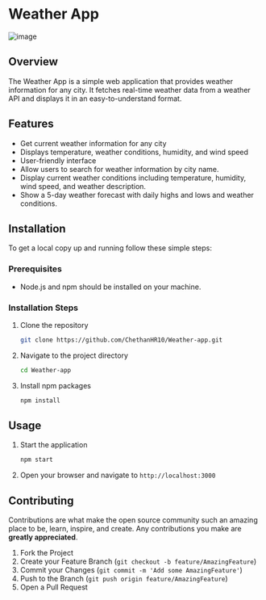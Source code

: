# Weather App
![image](https://github.com/user-attachments/assets/b7131910-244b-49f3-b360-b9905f9f0ced)



## Overview

The Weather App is a simple web application that provides weather information for any city. It fetches real-time weather data from a weather API and displays it in an easy-to-understand format.

## Features

- Get current weather information for any city
- Displays temperature, weather conditions, humidity, and wind speed
- User-friendly interface
- Allow users to search for weather information by city name.
- Display current weather conditions including temperature, humidity, wind speed, and weather description.
- Show a 5-day weather forecast with daily highs and lows and weather conditions.
## Installation

To get a local copy up and running follow these simple steps:

### Prerequisites

- Node.js and npm should be installed on your machine.

### Installation Steps

1. Clone the repository
   ```sh
   git clone https://github.com/ChethanHR10/Weather-app.git
   ```
2. Navigate to the project directory
   ```sh
   cd Weather-app
   ```
3. Install npm packages
   ```sh
   npm install
   ```

## Usage

1. Start the application
   ```sh
   npm start
   ```
2. Open your browser and navigate to `http://localhost:3000`

## Contributing

Contributions are what make the open source community such an amazing place to be, learn, inspire, and create. Any contributions you make are **greatly appreciated**.

1. Fork the Project
2. Create your Feature Branch (`git checkout -b feature/AmazingFeature`)
3. Commit your Changes (`git commit -m 'Add some AmazingFeature'`)
4. Push to the Branch (`git push origin feature/AmazingFeature`)
5. Open a Pull Request




